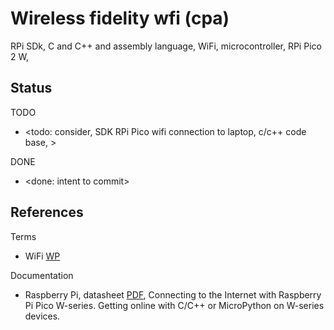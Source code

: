 # Wireless fidelity wfi (cpa)

RPi SDk, C and C++ and assembly language, WiFi, microcontroller, RPi Pico 2 W, 

## Status

TODO
* <todo: consider, SDK RPi Pico wifi connection to laptop, c/c++ code base, >

DONE
* <done: intent to commit>

## References

Terms
* WiFi [WP](https://en.wikipedia.org/wiki/Wi-Fi)

Documentation
* Raspberry Pi, datasheet [PDF](https://datasheets.raspberrypi.com/picow/connecting-to-the-internet-with-pico-w.pdf), Connecting to the Internet with Raspberry Pi Pico W-series. Getting online with C/C++ or MicroPython on W-series devices.